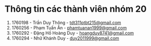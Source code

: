 # Thông tin các thành viên nhóm 20


1. 1760198 - Trần Duy Thông - tdt311ptbt215@gmail.com
2. 1760256 - Phạm Tuấn Ân - 	phamtuanan1999@gmail.com
3. 1760292 - Đặng Hồ Hoàng Duy - hoangduy8741@gmail.com
4. 1760294 - Nhữ Khánh Duy - duy2011999@gmail.com